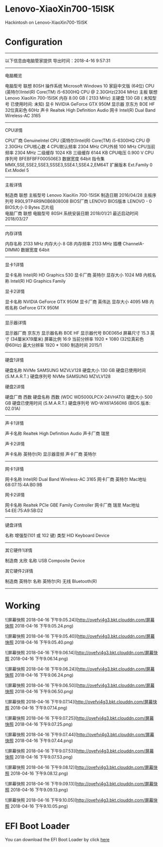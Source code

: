 # Lenovo-XiaoXin700-15ISK
Hackintosh on Lenovo-XiaoXin700-15ISK

# Configuration 

----

以下信息由电脑管家提供
导出时间：2018-4-16 9:57:31

----

电脑概览

电脑型号  联想 80SH
操作系统  Microsoft Windows 10 家庭中文版 (64位)
CPU  (英特尔)Intel(R) Core(TM) i5-6300HQ CPU @ 2.30GHz(2304 MHz)
主板  联想 Lenovo XiaoXin 700-15ISK
内存  8.00 GB (   2133 MHz)
主硬盘  130 GB (  未知型号 已使用时间: 未知)
显卡  NVIDIA GeForce GTX 950M
显示器  京东方 BOE HF 32位真彩色 60Hz
声卡  Realtek High Definition Audio
网卡  Intel(R) Dual Band Wireless-AC 3165

----

CPU详情

CPU厂商  GenuineIntel
CPU  (英特尔)Intel(R) Core(TM) i5-6300HQ CPU @ 2.30GHz
CPU核心数  4
CPU默认频率  2304 MHz
CPU外频  100 MHz
CPU当前频率  2304 MHz
二级缓存  1024 KB
三级缓存  6144 KB
CPU电压  0.900 V
CPU序列号  BFEBFBFF000506E3
数据宽度  64bit
指令集  MMX,SSE,SSE2,SSE3,SSSE3,SSE4.1,SSE4.2,EM64T
扩展版本  Ext.Family 0  Ext.Model 5

----
主板详情

制造商  联想
主板型号  Lenovo XiaoXin 700-15ISK
制造日期  2016/04/28
主板序列号  R90L9TP4R9N0B6808008
BIOS厂商  LENOVO
BIOS版本  LENOVO - 0
BIOS大小  0 Bytes
芯片组   
电脑厂商  联想
电脑型号  80SH
系统安装日期  2018/01/21
最近启动时间  2018/03/27

----
内存详情

内存名称     2133 MHz
内存大小  8 GB
内存频率  2133 MHz
插槽  ChannelA-DIMM0
数据宽度  64bit

----
显卡1详情

显卡名称  Intel(R) HD Graphics 530
显卡厂商  英特尔
显存大小  1024 MB
内核名称  Intel(R) HD Graphics Family

显卡2详情

显卡名称  NVIDIA GeForce GTX 950M
显卡厂商  英伟达
显存大小  4095 MB
内核名称  GeForce GTX 950M

----
显示器详情

显示器厂商  京东方
显示器名称  BOE HF
显示器代号  BOE065d
屏幕尺寸  15.3 英寸 (34厘米X19厘米)
屏幕比例  16:9
当前分辨率  1920 * 1080 (32位真彩色@60Hz)
最大分辨率  1920 * 1080
制造时间  2015/1

----

硬盘1详情

硬盘名称  NVMe SAMSUNG MZVLV128
硬盘大小  130 GB
硬盘已使用时间   (S.M.A.R.T.)
硬盘序列号  NVMe SAMSUNG MZVLV128

硬盘2详情

硬盘厂商  西数
硬盘名称  西数 (WDC WD5000LPCX-24VHAT0)
硬盘大小  500 GB
硬盘已使用时间   (S.M.A.R.T.)
硬盘序列号  WD-WX61A560X6 (BIOS 版本: 02.01A)

----

声卡1详情

声卡名称  Realtek High Definition Audio
声卡厂商  瑞昱

声卡2详情

声卡名称  英特尔(R) 显示器音频
声卡厂商  英特尔

----

网卡1详情

网卡名称  Intel(R) Dual Band Wireless-AC 3165
网卡厂商  英特尔
Mac地址  68:07:15:4A:B0:9B

网卡2详情

网卡名称  Realtek PCIe GBE Family Controller
网卡厂商  瑞昱
Mac地址  54:EE:75:A9:5B:D2

----

键盘详情

名称  增强型(101 或 102 键)
类型  HID Keyboard Device

----

其它硬件1详情

制造商  太欣
名称  USB Composite Device

其它硬件2详情

制造商  英特尔
名称  英特尔(R) 无线 Bluetooth(R)

----

# Working 
![屏幕快照 2018-04-16 下午9.05.24](http://ovefvi4g3.bkt.clouddn.com/屏幕快照 2018-04-16 下午9.05.24.png)

![屏幕快照 2018-04-16 下午9.05.40](http://ovefvi4g3.bkt.clouddn.com/屏幕快照 2018-04-16 下午9.05.40.png)

![屏幕快照 2018-04-16 下午9.06.14](http://ovefvi4g3.bkt.clouddn.com/屏幕快照 2018-04-16 下午9.06.14.png)

![屏幕快照 2018-04-16 下午9.06.24](http://ovefvi4g3.bkt.clouddn.com/屏幕快照 2018-04-16 下午9.06.24.png)

![屏幕快照 2018-04-16 下午9.06.50](http://ovefvi4g3.bkt.clouddn.com/屏幕快照 2018-04-16 下午9.06.50.png)

![屏幕快照 2018-04-16 下午9.07.14](http://ovefvi4g3.bkt.clouddn.com/屏幕快照 2018-04-16 下午9.07.14.png)

![屏幕快照 2018-04-16 下午9.07.25](http://ovefvi4g3.bkt.clouddn.com/屏幕快照 2018-04-16 下午9.07.25.png)

![屏幕快照 2018-04-16 下午9.07.44](http://ovefvi4g3.bkt.clouddn.com/屏幕快照 2018-04-16 下午9.07.44.png)

![屏幕快照 2018-04-16 下午9.07.53](http://ovefvi4g3.bkt.clouddn.com/屏幕快照 2018-04-16 下午9.07.53.png)

![屏幕快照 2018-04-16 下午9.08.12](http://ovefvi4g3.bkt.clouddn.com/屏幕快照 2018-04-16 下午9.08.12.png)

![屏幕快照 2018-04-16 下午9.09.13](http://ovefvi4g3.bkt.clouddn.com/屏幕快照 2018-04-16 下午9.09.13.png)

![屏幕快照 2018-04-16 下午9.10.05](http://ovefvi4g3.bkt.clouddn.com/屏幕快照 2018-04-16 下午9.10.05.png)

# EFI Boot Loader
You can download the EFI Boot Loader by click [here]()


